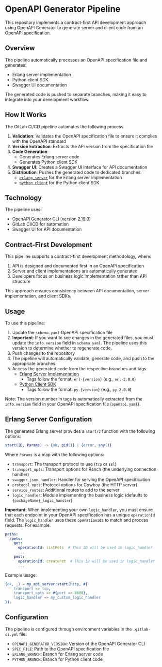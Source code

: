 # OpenAPI Generator Pipeline

This repository implements a contract-first API development approach using OpenAPI Generator to generate server and client code from an OpenAPI specification.

## Overview

The pipeline automatically processes an OpenAPI specification file and generates:

- Erlang server implementation
- Python client SDK
- Swagger UI documentation

The generated code is pushed to separate branches, making it easy to integrate into your development workflow.

## How It Works

The GitLab CI/CD pipeline automates the following process:

1. **Validation**: Validates the OpenAPI specification file to ensure it complies with the OpenAPI standard
2. **Version Extraction**: Extracts the API version from the specification file
3. **Code Generation**:
   - Generates Erlang server code
   - Generates Python client SDK
4. **Swagger UI**: Creates a Swagger UI interface for API documentation
5. **Distribution**: Pushes the generated code to dedicated branches:
   - [`erlang_server`](https://gitlab.exan.tech/erlang/premargo_api/-/tree/erlang_server) for the Erlang server implementation
   - [`python_client`](https://gitlab.exan.tech/erlang/premargo_api/-/tree/python_client) for the Python client SDK

## Technology

The pipeline uses:

- OpenAPI Generator CLI (version 2.19.0)
- GitLab CI/CD for automation
- Swagger UI for API documentation

## Contract-First Development

This pipeline supports a contract-first development methodology, where:

1. API is designed and documented first in an OpenAPI specification
2. Server and client implementations are automatically generated
3. Developers focus on business logic implementation rather than API structure

This approach ensures consistency between API documentation, server implementation, and client SDKs.

## Usage

To use this pipeline:

1. Update the `schema.yaml` OpenAPI specification file
2. **Important**: If you want to see changes in the generated files, you must update the `info.version` field in `schema.yaml`. The pipeline uses this version to determine whether to regenerate code.
3. Push changes to the repository
4. The pipeline will automatically validate, generate code, and push to the appropriate branches
5. Access the generated code from the respective branches and tags:
   - [Erlang Server Implementation](https://gitlab.exan.tech/erlang/premargo_api/-/tree/erlang_server)
     - Tags follow the format: `erl-{version}` (e.g., `erl-2.0.0`)
   - [Python Client SDK](https://gitlab.exan.tech/erlang/premargo_api/-/tree/python_client)
     - Tags follow the format: `py-{version}` (e.g., `py-2.0.0`)

Note: The version number in tags is automatically extracted from the `info.version` field in your OpenAPI specification file (`openapi.yaml`).

## Erlang Server Configuration

The generated Erlang server provides a `start/2` function with the following options:

```erlang
start(ID, Params) -> {ok, pid()} | {error, any()}
```

Where `Params` is a map with the following options:

- `transport`: The transport protocol to use (`tcp` or `ssl`)
- `transport_opts`: Transport options for Ranch (the underlying connection handler)
- `swagger_json_handler`: Handler for serving the OpenAPI specification
- `protocol_opts`: Protocol options for Cowboy (the HTTP server)
- `service_routes`: Additional routes to add to the server
- `logic_handler`: Module implementing the business logic (defaults to `{packageName}_logic_handler`)

**Important**: When implementing your own `logic_handler`, you must ensure that each endpoint in your OpenAPI specification has a unique `operationId` field. The `logic_handler` uses these `operationId`s to match and process requests. For example:

```yaml
paths:
  /pets:
    get:
      operationId: listPets  # This ID will be used in logic_handler
      ...
    post:
      operationId: createPet  # This ID will be used in logic_handler
      ...
```

Example usage:

```erlang
{ok, _} = my_api_server:start(http, #{
    transport => tcp,
    transport_opts => #{port => 8080},
    logic_handler => my_custom_logic_handler
}).
```

## Configuration

The pipeline is configured through environment variables in the `.gitlab-ci.yml` file:

- `OPENAPI_GENERATOR_VERSION`: Version of the OpenAPI Generator CLI
- `SPEC_FILE`: Path to the OpenAPI specification file
- `ERLANG_BRANCH`: Branch for Erlang server code
- `PYTHON_BRANCH`: Branch for Python client code
